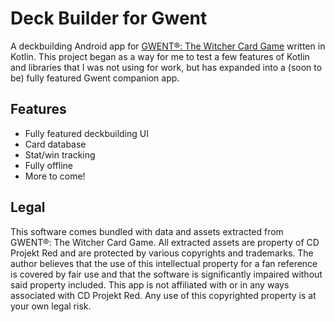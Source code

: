 # Deck Builder for Gwent

A deckbuilding Android app for [GWENT®: The Witcher Card Game](https://www.playgwent.com/en) written in Kotlin. This project began as a way for me to test a few features of Kotlin and libraries that I was not using for work, but has expanded into a (soon to be) fully featured Gwent companion app. 

## Features
+ Fully featured deckbuilding UI
+ Card database
+ Stat/win tracking
+ Fully offline
+ More to come!

## Legal
This software comes bundled with data and assets extracted from GWENT®: The Witcher Card Game. All extracted assets are property of CD Projekt Red and are protected by various copyrights and trademarks. The author believes that the use of this intellectual property for a fan reference is covered by fair use and that the software is significantly impaired without said property included. This app is not affiliated with or in any ways associated with CD Projekt Red. Any use of this copyrighted property is at your own legal risk.